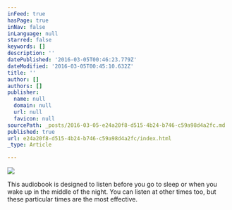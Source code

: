 ```yaml
---
inFeed: true
hasPage: true
inNav: false
inLanguage: null
starred: false
keywords: []
description: ''
datePublished: '2016-03-05T00:46:23.779Z'
dateModified: '2016-03-05T00:45:10.632Z'
title: ''
author: []
authors: []
publisher:
  name: null
  domain: null
  url: null
  favicon: null
sourcePath: _posts/2016-03-05-e24a20f8-d515-4b24-b746-c59a98d4a2fc.md
published: true
url: e24a20f8-d515-4b24-b746-c59a98d4a2fc/index.html
_type: Article

---
```

![](https://the-grid-user-content.s3-us-west-2.amazonaws.com/0732c275-f3ea-46bd-8ff7-03474541900b.jpg)

This audiobook is designed to listen before you go to sleep or when you wake up in the middle of the night. You can listen at other times too, but these particular times are the most effective.